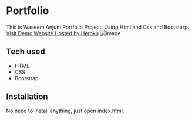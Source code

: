 # Portfolio
This is Waseem Anjum Portfolio Project. Using Html and Css and Bootstarp.
[Visit Demo Website Hosted by Heroku](https://waseem-portfolio.herokuapp.com/)
![image](https://user-images.githubusercontent.com/98920162/174860038-f92c8b20-ab7a-4ef8-a6f6-f74828f2bad3.png)


## Tech used
* HTML
* CSS
* Bootstrap
## Installation
No need to install anything, just open index.html.
